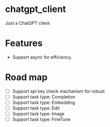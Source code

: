 # chatgpt_client

Just a ChatGPT client

# Features

- Support async for efficiency.

# Road map

- [ ] Support api key check machanism for robust
- [ ] Support task type: Completion
- [ ] Support task type: Embedding
- [ ] Support task type: Edit
- [ ] Support task type: Image
- [ ] Support task type: FineTune